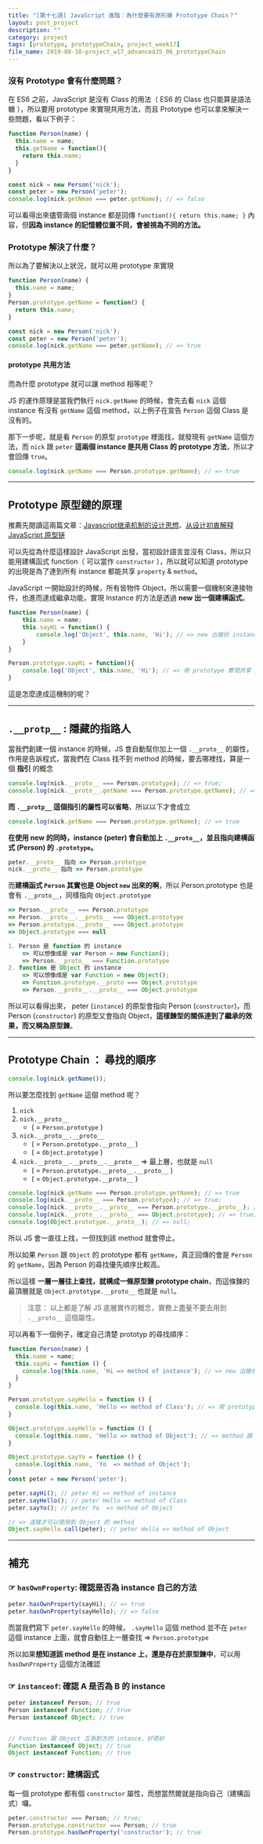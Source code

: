 ```yaml
---
title: "[第十七週] JavaScript 進階：為什麼要有原形鍊 Prototype Chain？"
layout: post_project
description: ""
category: project
tags: [prototype, prototypeChain, project_week17]
file_name: 2019-08-10-project_w17_advancedJS_06_prototypeChain
---
```


### 沒有 Prototype 會有什麼問題？

在 ES6 之前，JavaScript 是沒有 Class 的用法（ ES6 的 Class 也只能算是語法糖 ），所以要用 prototype 來實現共用方法，而且 Prototype 也可以拿來解決一些問題，看以下例子：

```javascript
function Person(name) {
  this.name = name;
  this.getName = function(){
    return this.name;
  }
}

const nick = new Person('nick');
const peter = new Person('peter');
console.log(nick.getNmae === peter.getName); // => false
```

可以看得出來儘管兩個 instance 都是回傳 `function(){ return this.name; }` 內容，但**因為 instance 的記憶體位置不同，會被視為不同的方法。**


### Prototype 解決了什麼？

所以為了要解決以上狀況，就可以用 prototype 來實現

```javascript
function Person(name) {
  this.name = name;
}
Person.prototype.getName = function() {
  return this.name;
}

const nick = new Person('nick');
const peter = new Person('peter');
console.log(nick.getName === peter.getName); // => true
```
#### prototype 共用方法

而為什麼 prototype 就可以讓 method 相等呢？

JS 的運作原理是當我們執行 `nick.getName` 的時候，會先去看 `nick` 這個 instance 有沒有 `getName` 這個 method，以上例子在宣告 `Person` 這個 Class 是沒有的。

那下一步呢，就是看 `Person` 的原型 `prototype` 裡面找，就發現有 `getName` 這個方法，而 `nick` 跟 `peter` **這兩個 instance 是共用 Class 的 prototype 方法**，所以才會回傳 `true`。

```javascript
console.log(nick.getName === Person.prototype.getName); // => true
```

---

## Prototype 原型鏈的原理

推薦先閱讀這兩篇文章：[Javascript继承机制的设计思想](http://www.ruanyifeng.com/blog/2011/06/designing_ideas_of_inheritance_mechanism_in_javascript.html)、[从设计初衷解释 JavaScript 原型链](https://www.jianshu.com/p/a97863b59ef7)

可以先從為什麼這樣設計 JavaScript 出發，當初設計語言並沒有 Class，所以只能用建構函式 function（ 可以當作 `constructor` ），所以就可以知道 prototype 的出現是為了達到所有 instance 都能共享 `property` & `method`。

JavaScript 一開始設計的時候，所有皆物件 Object，所以需要一個機制來連接物件，也進而達成繼承功能，實現 Instance 的方法是透過 **new 出一個建構函式**。

```javascript
function Person(name) {
    this.name = name;
    this.sayHi = function() {
        console.log('Object', this.name, 'Hi'); // => new 出幾份 instance 就會有幾份，佔用記憶體空間
    }
}

Person.prototype.sayHi = function(){
    console.log('Object', this.name, 'Hi'); // => 用 prototype 實現共享 property & method
}
```

這是怎麼達成這機制的呢？

---

## `.__protp__` : 隱藏的指路人

當我們創建一個 instance 的時候，JS 會自動幫你加上一個 `.__proto__` 的屬性，作用是告訴程式，當我們在 Class 找不到 method 的時候，要去哪裡找，算是一個 **指引** 的概念

```javascript
console.log(nick.__proto__ === Person.prototype); // => true;
console.log(nick.__proto__.getName === Person.prototype.getName); // => true;
```

**而 `.__protp__` 這個指引的屬性可以省略**，所以以下才會成立

```javascript
console.log(nick.getName === Person.prototype.getName); // => true
```


**在使用 new 的同時，instance (peter) 會自動加上 `.__proto__`，並且指向建構函式 (Person) 的 `.prototype`。**

```javascript
peter.__proto__ 指向 => Person.prototype 
nick.__proto__ 指向 => Person.prototype 
```

而**建構函式 `Person` 其實也是 Object `new` 出來的啊**，所以 Person.prototype 也是會有 `.__proto__`，同樣指向 `Object.prototype`

```javascript
=> Person.__proto__ === Person.prototype
=> Person.__proto__.__proto__ === Object.prototype
=> Person.prototype.__proto__ === Object.prototype
=> Object.prototype === null

1. Person 是 function 的 instance
    => 可以想像成是 var Person = new Function();
    => Person.__proto__ === Function.prototype
2. function 是 Object 的 instance
    => 可以想像成是 var Function = new Object();
    => Function.prototype.__proto === Object.prototype
    => Person.__proto__.__proto__ === Object.prototype
```

所以可以看得出來， peter (`instance`) 的原型會指向 Person (`constructor`)，而 Person (`constructor`) 的原型又會指向 Object，**這樣鍊型的關係達到了繼承的效果，而又稱為原型鍊**。


---

## Prototype Chain ： 尋找的順序

```javascript
console.log(nick.getName());
```

所以要怎麼找到 `getName` 這個 method 呢？

1. `nick` 
2. `nick.__proto__` 
    - ( = `Person.prototype` )
3. `nick.__proto__.__proto__` 
    - ( = `Person.prototype.__proto__` )
    - ( = `Object.prototype` )
4. `nick.__proto__.__proto__.__proto__` => 最上層，也就是 `null`
    - ( = `Person.prototype.__proto__.__proto__` )
    - ( = `Object.prototype.__proto__` )


```javascript
console.log(nick.getName === Person.prototype.getName); // => true
console.log(nick.__proto__ === Person.prototype); // => true;
console.log(nick.__proto__.__proto__ === Person.prototype.__proto__); // => true;
console.log(nick.__proto__.__proto__ === Object.prototype); // => true;
console.log(Object.prototype.__proto__); // => null;
```

所以 JS 會一直往上找，一但找到該 method 就會停止。

所以如果 `Person` 跟 `Object` 的 prototype 都有 `getName`，真正回傳的會是 `Person`的 `getName`，因為 Person 的尋找優先順序比較高。

所以這樣 **一層一層往上查找，就構成一條原型鍊 prototype chain**，而這條鍊的最頂層就是 `Object.prototype.__proto__` 也就是 `null`。

> 注意： 以上都是了解 JS 底層實作的概念，實務上盡量不要去用到 `.__proto__` 這個屬性。

可以再看下一個例子，確定自己清楚 prototyp 的尋找順序：

```javascript
function Person(name) {
  this.name = name;
  this.sayHi = function () {
    console.log(this.name, 'Hi => method of instance'); // => new 出幾份 instance 就會有幾份，佔用記憶體空間
  }
}

Person.prototype.sayHello = function () {
  console.log(this.name, 'Hello => method of Class'); // => 用 prototype 實現共享 property & method
}

Object.prototype.sayHello = function () {
  console.log(this.name, 'Hello => method of Object'); // => method 跟 Person 重複，所以找到 Person 就停了
}

Object.prototype.sayYo = function () {
  console.log(this.name, 'Yo  => method of Object');
}
const peter = new Person('peter');

peter.sayHi(); // peter Hi => method of instance
peter.sayHello(); // peter Hello => method of Class
peter.sayYo(); // peter Yo  => method of Object

// => 這樣才可以使用到 Object 的 method
Object.sayHello.call(peter); // peter Hello => method of Object
```


---

## 補充
### ☞ `hasOwnProperty`: 確認是否為 instance 自己的方法

```javascript
peter.hasOwnProperty(sayHi); // => true
peter.hasOwnProperty(sayHello); // => false
```

而當我們寫下 `peter.sayHello` 的時候， `.sayHello` 這個 method 並不在 `peter` 這個 instance 上面，就會自動往上一層查找 => `Person.prototype` 

所以如果**想知道該 method 是在 instance 上，還是存在於原型鍊中**，可以用 `hasOwnProperty` 這個方法確認

### ☞ `instanceof`: 確認 A 是否為 B 的 instance

```javascript
peter instanceof Person; // true
Person instanceof Function; // true
Person instanceof Object; // true


// Function 跟 Object 互為對方的 intance，好奇妙
Function instanceof Object; // true 
Object instanceof Function; // true
```

### ☞ `constructor`: 建構函式

每一個 prototype 都有個 `constructor` 屬性，而想當然爾就是指向自己（建構函式）囉。

```javascript
peter.constructor === Person; // true;
Person.prototype.constructor === Person; // true
Person.prototype.hasOwnProperty('constructor'); // true
```

